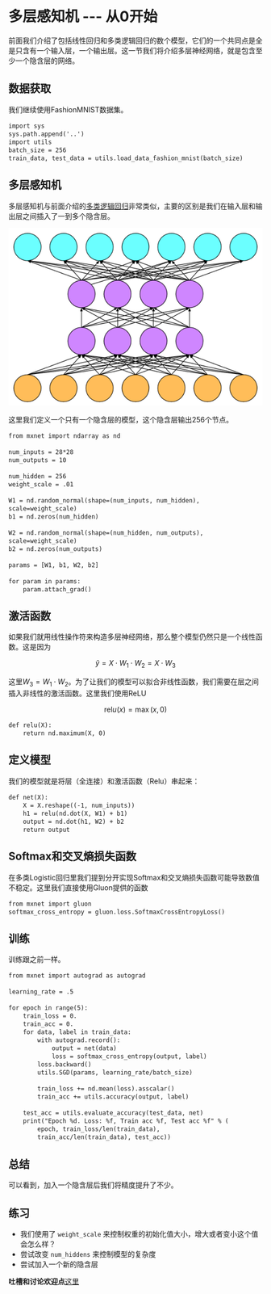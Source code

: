 # 多层感知机 --- 从0开始

前面我们介绍了包括线性回归和多类逻辑回归的数个模型，它们的一个共同点是全是只含有一个输入层，一个输出层。这一节我们将介绍多层神经网络，就是包含至少一个隐含层的网络。

## 数据获取

我们继续使用FashionMNIST数据集。

```{.python .input  n=1}
import sys
sys.path.append('..')
import utils
batch_size = 256
train_data, test_data = utils.load_data_fashion_mnist(batch_size)
```

## 多层感知机

多层感知机与前面介绍的[多类逻辑回归](../chapter_crashcourse/softmax-regression-scratch.md)非常类似，主要的区别是我们在输入层和输出层之间插入了一到多个隐含层。

![](../img/multilayer-perceptron.png)

这里我们定义一个只有一个隐含层的模型，这个隐含层输出256个节点。

```{.python .input  n=2}
from mxnet import ndarray as nd

num_inputs = 28*28
num_outputs = 10

num_hidden = 256
weight_scale = .01

W1 = nd.random_normal(shape=(num_inputs, num_hidden), scale=weight_scale)
b1 = nd.zeros(num_hidden)

W2 = nd.random_normal(shape=(num_hidden, num_outputs), scale=weight_scale)
b2 = nd.zeros(num_outputs)

params = [W1, b1, W2, b2]

for param in params:
    param.attach_grad()
```

## 激活函数

如果我们就用线性操作符来构造多层神经网络，那么整个模型仍然只是一个线性函数。这是因为

$$\hat{y} = X \cdot W_1 \cdot W_2 = X \cdot W_3 $$

这里$W_3 = W_1 \cdot W_2$。为了让我们的模型可以拟合非线性函数，我们需要在层之间插入非线性的激活函数。这里我们使用ReLU

$$\textrm{rel}u(x)=\max(x, 0)$$

```{.python .input  n=3}
def relu(X):
    return nd.maximum(X, 0)
```

## 定义模型

我们的模型就是将层（全连接）和激活函数（Relu）串起来：

```{.python .input  n=4}
def net(X):
    X = X.reshape((-1, num_inputs))
    h1 = relu(nd.dot(X, W1) + b1)
    output = nd.dot(h1, W2) + b2
    return output
```

## Softmax和交叉熵损失函数

在多类Logistic回归里我们提到分开实现Softmax和交叉熵损失函数可能导致数值不稳定。这里我们直接使用Gluon提供的函数

```{.python .input  n=6}
from mxnet import gluon
softmax_cross_entropy = gluon.loss.SoftmaxCrossEntropyLoss()
```

## 训练

训练跟之前一样。

```{.python .input  n=8}
from mxnet import autograd as autograd

learning_rate = .5

for epoch in range(5):
    train_loss = 0.
    train_acc = 0.
    for data, label in train_data:
        with autograd.record():
            output = net(data)
            loss = softmax_cross_entropy(output, label)
        loss.backward()
        utils.SGD(params, learning_rate/batch_size)

        train_loss += nd.mean(loss).asscalar()
        train_acc += utils.accuracy(output, label)

    test_acc = utils.evaluate_accuracy(test_data, net)
    print("Epoch %d. Loss: %f, Train acc %f, Test acc %f" % (
        epoch, train_loss/len(train_data),
        train_acc/len(train_data), test_acc))
```

## 总结

可以看到，加入一个隐含层后我们将精度提升了不少。

## 练习

- 我们使用了 `weight_scale` 来控制权重的初始化值大小，增大或者变小这个值会怎么样？
- 尝试改变 `num_hiddens` 来控制模型的复杂度
- 尝试加入一个新的隐含层

**吐槽和讨论欢迎点**[这里](https://discuss.gluon.ai/t/topic/739)
